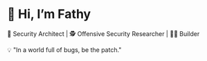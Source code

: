 
# 👋 Hi, I’m Fathy

🔐 Security Architect | 🕵️ Offensive Security Researcher | 🧑‍💻 Builder  

💡 "In a world full of bugs, be the patch."

